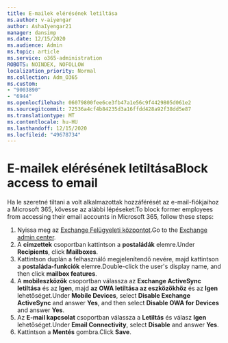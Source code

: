```yaml
---
title: E-mailek elérésének letiltása
ms.author: v-aiyengar
author: AshaIyengar21
manager: dansimp
ms.date: 12/15/2020
ms.audience: Admin
ms.topic: article
ms.service: o365-administration
ROBOTS: NOINDEX, NOFOLLOW
localization_priority: Normal
ms.collection: Adm_O365
ms.custom:
- "9003890"
- "6944"
ms.openlocfilehash: 06079800fee6ce3fb47a1e56c9f4429805d061e2
ms.sourcegitcommit: 72536a4cf4b84235d3a16ffdd428a92f38dd5e87
ms.translationtype: MT
ms.contentlocale: hu-HU
ms.lasthandoff: 12/15/2020
ms.locfileid: "49678734"
---
```

# <a name="block-access-to-email"></a><span data-ttu-id="84f6f-102">E-mailek elérésének letiltása</span><span class="sxs-lookup"><span data-stu-id="84f6f-102">Block access to email</span></span>

<span data-ttu-id="84f6f-103">Ha le szeretné tiltani a volt alkalmazottak hozzáférését az e-mail-fiókjaihoz a Microsoft 365, kövesse az alábbi lépéseket:</span><span class="sxs-lookup"><span data-stu-id="84f6f-103">To block former employees from accessing their email accounts in Microsoft 365, follow these steps:</span></span>

1. <span data-ttu-id="84f6f-104">Nyissa meg az [Exchange Felügyeleti központot](https://go.microsoft.com/fwlink/?linkid=2138629).</span><span class="sxs-lookup"><span data-stu-id="84f6f-104">Go to the [Exchange admin center](https://go.microsoft.com/fwlink/?linkid=2138629).</span></span>
1. <span data-ttu-id="84f6f-105">A **címzettek** csoportban kattintson a **postaládák** elemre.</span><span class="sxs-lookup"><span data-stu-id="84f6f-105">Under **Recipients**, click **Mailboxes**.</span></span>
1. <span data-ttu-id="84f6f-106">Kattintson duplán a felhasználó megjelenítendő nevére, majd kattintson a **postaláda-funkciók** elemre.</span><span class="sxs-lookup"><span data-stu-id="84f6f-106">Double-click the user's display name, and then click **mailbox features**.</span></span>
1. <span data-ttu-id="84f6f-107">A **mobileszközök** csoportban válassza az **Exchange ActiveSync letiltása** és az **Igen**, majd **az OWA letiltása az eszközökhöz** és az **Igen** lehetőséget.</span><span class="sxs-lookup"><span data-stu-id="84f6f-107">Under **Mobile Devices**, select **Disable Exchange ActiveSync** and answer **Yes**, and then select **Disable OWA for Devices** and answer **Yes**.</span></span>
1. <span data-ttu-id="84f6f-108">Az **E-mail kapcsolat** csoportban válassza a **Letiltás** és válasz **Igen** lehetőséget.</span><span class="sxs-lookup"><span data-stu-id="84f6f-108">Under **Email Connectivity**, select **Disable** and answer **Yes**.</span></span>
1. <span data-ttu-id="84f6f-109">Kattintson a **Mentés** gombra.</span><span class="sxs-lookup"><span data-stu-id="84f6f-109">Click **Save**.</span></span>
